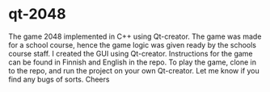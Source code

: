 # qt-2048
The game 2048 implemented in C++ using Qt-creator. The game was made for a school course, hence the game logic was given ready by the schools course staff. I created the GUI using Qt-creator. Instructions for the game can be found in Finnish and English in the repo. To play the game, clone in to the repo, and run the project on your own Qt-creator. Let me know if you find any bugs of sorts. Cheers

